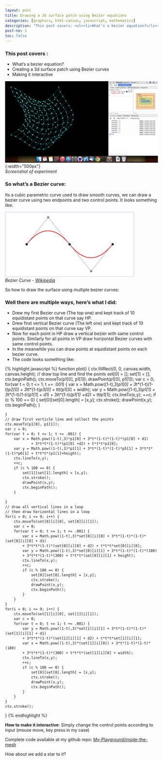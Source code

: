 ```yaml
---
layout: post
title: Drawing a 3d surface patch using Bezier equations
categories: [graphics, html-canvas, javascript, mathematics]
description: "This post covers: <ul><li>What’s a bezier equation?</li><li>Creating a 3d surface patch using Bezier curves</li><li>Making it interactive</li><ul><br><i>Its a cubic parametric curve used to draw smooth curves, we can draw a bezier curve using two endpoints and two control points.</i>"
post-no: 1
toc: false
---
```


### This post covers :

 - What’s a bezier equation?
 - Creating a 3d surface patch using Bezier curves
 - Making it interactive

![Screenshot](../images/Screen-Shot-2014-11-17-at-11.27.12-am.png.jpg){:width="500px"}
<br><span class="image-caption"> _Screenshot of experiment_ <span>

### So what’s a Bezier curve:

Its a cubic parametric curve used to draw smooth curves, we can draw a bezier curve using two endpoints and two control points. It looks something like:

![bezier curve](../images/quad01.png)<br>
<span class="image-caption"> _Bezier Curve - [Wikipedia](http://en.wikipedia.org/wiki/B%C3%A9zier_curve)_</span>

So how to draw the surface using multiple bezier curves:

### Well there are multiple ways, here’s what I did:

 - Drew my first Bezier curve (The top one) and kept track of 10 equidistant points on that curve say HP.
 - Drew first vertical Bezier curve (The left one) and kept track of 10 equidistant points on that curve say VP.
 - Now for each point in HP draw a vertical bezier with same control points. Similarly for all points in VP draw horizontal Bezier curves with same control points.
 - In the meanwhile you can draw points at equidistant points on each bezier curve.
 - The code looks something like:

{% highlight javascript %}
function plot() {
    ctx.fillRect(0, 0, canvas.width, canvas.height);
    // draw top line and find the points
    set[0] = [];
    set[1] = [];
    ctx.beginPath();
    ctx.moveTo(p1[0], p1[1]);
    drawPoint(p1[0], p1[1]);
    var c = 0;
    for(var t = 0; t <= 1; t += .001) {
        var x = Math.pow((1-t),3)*p1[0] + 3*t*(1-t)*(1-t)*p2[0] + 3*t*t*(1-t)*p3[0] + t*t*t*(p1[0] + width);
        var y = Math.pow((1-t),3)*p1[1] + 3*t*(1-t)*(1-t)*(p1[1] + d1)
                + 3*t*t*(1-t)*(p1[1] +d2) + t*t*t*p1[1];
        ctx.lineTo(x,y);
        ++c;
        if (c % 100 == 0) {
            set[0][set[0].length] = [x,y];
            ctx.stroke();
            drawPoint(x,y);
            ctx.beginPath();
        }
        
    }
    // draw first verticle line and collect the points 
    ctx.moveTo(p1[0], p1[1]);
    var c = 0;
    for(var t = 0; t <= 1; t += .001) {
        var x = Math.pow((1-t),3)*p1[0] + 3*t*(1-t)*(1-t)*(p1[0] + d1)
                + 3*t*t*(1-t)*(p1[0] +d2) + t*t*t*p1[0];
        var y = Math.pow((1-t),3)*p1[1] + 3*t*(1-t)*(1-t)*p5[1] + 3*t*t*(1-t)*p6[1] + t*t*t*(p1[1]+height);
        ctx.lineTo(x,y);
        ++c;
        if (c % 100 == 0) {
            set[1][set[1].length] = [x,y];
            ctx.stroke();
            drawPoint(x,y);
            ctx.beginPath();
        }
        
    }
    // draw all vertical lines in a loop
    // then draw horizontal lines in a loop
    for(i = 0; i <= 9; i++) {
        ctx.moveTo(set[0][i][0], set[0][i][1]);
        var c = 0;
        for(var t = 0; t <= 1; t += .001) {
            var x = Math.pow((1-t),3)*set[0][i][0] + 3*t*(1-t)*(1-t)*(set[0][i][0] + d1)
            + 3*t*t*(1-t)*(set[0][i][0] + d2) + t*t*t*set[0][i][0];
            var y = Math.pow((1-t),3)*set[0][i][1] + 3*t*(1-t)*(1-t)*(180)
            + 3*t*t*(1-t)*(300) + t*t*t*(set[0][i][1] + height);
            ctx.lineTo(x,y);
            ++c;
            if (c % 100 == 0) {
                set[0][set[0].length] = [x,y];
                ctx.stroke();
                drawPoint(x,y);
                ctx.beginPath();
            }
        }
    }
    for(i = 0; i <= 9; i++) {
        ctx.moveTo(set[1][i][0], set[1][i][1]);
        var c = 0;
        for(var t = 0; t <= 1; t += .001) {
            var y = Math.pow((1-t),3)*set[1][i][1] + 3*t*(1-t)*(1-t)*(set[1][i][1] + d1)
            + 3*t*t*(1-t)*(set[1][i][1] + d2) + t*t*t*set[1][i][1];
            var x = Math.pow((1-t),3)*(set[1][i][0]) + 3*t*(1-t)*(1-t)*(180)
            + 3*t*t*(1-t)*(300) + t*t*t*(set[1][i][0] + width);
            ctx.lineTo(x,y);
            ++c;
            if (c % 100 == 0) {
                set[0][set[0].length] = [x,y];
                ctx.stroke();
                drawPoint(x,y);
                ctx.beginPath();
            }
        }
    }
    ctx.stroke();
}
{% endhighlight %}

**How to make it interactive**: Simply change the control points according to input (mouse move, key press in my case)

Complete code available at my github repo: [My-Playground/inside-the-mesh](https://github.com/mebjas/my-playground/blob/master/is%20inside%20the%20mesh%3F/cloath.htm)

How about we add a star to it?
